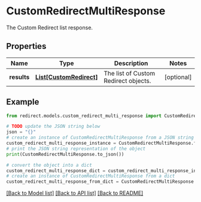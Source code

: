 # CustomRedirectMultiResponse

The Custom Redirect list response.

## Properties

Name | Type | Description | Notes
------------ | ------------- | ------------- | -------------
**results** | [**List[CustomRedirect]**](CustomRedirect.md) | The list of Custom Redirect objects. | [optional] 

## Example

```python
from redirect.models.custom_redirect_multi_response import CustomRedirectMultiResponse

# TODO update the JSON string below
json = "{}"
# create an instance of CustomRedirectMultiResponse from a JSON string
custom_redirect_multi_response_instance = CustomRedirectMultiResponse.from_json(json)
# print the JSON string representation of the object
print(CustomRedirectMultiResponse.to_json())

# convert the object into a dict
custom_redirect_multi_response_dict = custom_redirect_multi_response_instance.to_dict()
# create an instance of CustomRedirectMultiResponse from a dict
custom_redirect_multi_response_from_dict = CustomRedirectMultiResponse.from_dict(custom_redirect_multi_response_dict)
```
[[Back to Model list]](../README.md#documentation-for-models) [[Back to API list]](../README.md#documentation-for-api-endpoints) [[Back to README]](../README.md)


